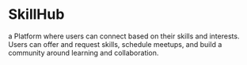 # SkillHub
a Platform where users can connect based on their skills and interests. Users can offer and request skills, schedule meetups, and build a community around learning and collaboration.
